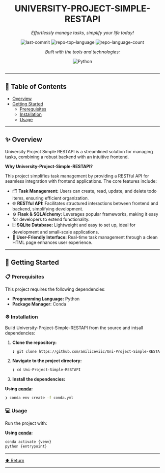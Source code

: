 <div id="top">

<div align="center">


# UNIVERSITY-PROJECT-SIMPLE-RESTAPI

<em>Effortlessly manage tasks, simplify your life today!</em>

<!-- BADGES -->
<img src="https://img.shields.io/github/last-commit/amiliceviic/Uni-Project-Simple-RESTAPI?style=flat&logo=git&logoColor=white&color=0080ff" alt="last-commit">
<img src="https://img.shields.io/github/languages/top/amiliceviic/Uni-Project-Simple-RESTAPI?style=flat&color=0080ff" alt="repo-top-language">
<img src="https://img.shields.io/github/languages/count/amiliceviic/Uni-Project-Simple-RESTAPI?style=flat&color=0080ff" alt="repo-language-count">

<em>Built with the tools and technologies:</em>

<img src="https://img.shields.io/badge/Python-3776AB.svg?style=flat&logo=Python&logoColor=white" alt="Python">

</div>
<br>

---

## 📄 Table of Contents

- [Overview](#-overview)
- [Getting Started](#-getting-started)
    - [Prerequisites](#-prerequisites)
    - [Installation](#-installation)
    - [Usage](#-usage)

---

## ✨ Overview

University Project Simple RESTAPI is a streamlined solution for managing tasks, combining a robust backend with an intuitive frontend. 

**Why University-Project-Simple-RESTAPI?**

This project simplifies task management by providing a RESTful API for seamless integration with frontend applications. The core features include:

- 🗂️ **Task Management:** Users can create, read, update, and delete todo items, ensuring efficient organization.
- 🌐 **RESTful API:** Facilitates structured interactions between frontend and backend, simplifying development.
- ⚙️ **Flask & SQLAlchemy:** Leverages popular frameworks, making it easy for developers to extend functionality.
- 🗄️ **SQLite Database:** Lightweight and easy to set up, ideal for development and small-scale applications.
- 🎨 **User-Friendly Interface:** Real-time task management through a clean HTML page enhances user experience.

---

## 🚀 Getting Started

### 📋 Prerequisites

This project requires the following dependencies:

- **Programming Language:** Python
- **Package Manager:** Conda

### ⚙️ Installation

Build University-Project-Simple-RESTAPI from the source and intsall dependencies:

1. **Clone the repository:**

    ```sh
    ❯ git clone https://github.com/amiliceviic/Uni-Project-Simple-RESTAPI
    ```

2. **Navigate to the project directory:**

    ```sh
    ❯ cd Uni-Project-Simple-RESTAPI
    ```

3. **Install the dependencies:**

**Using [conda](https://docs.conda.io/):**

```sh
❯ conda env create -f conda.yml
```

### 💻 Usage

Run the project with:

**Using [conda](https://docs.conda.io/):**

```sh
conda activate {venv}
python {entrypoint}
```

---

<div align="left"><a href="#top">⬆ Return</a></div>

---

